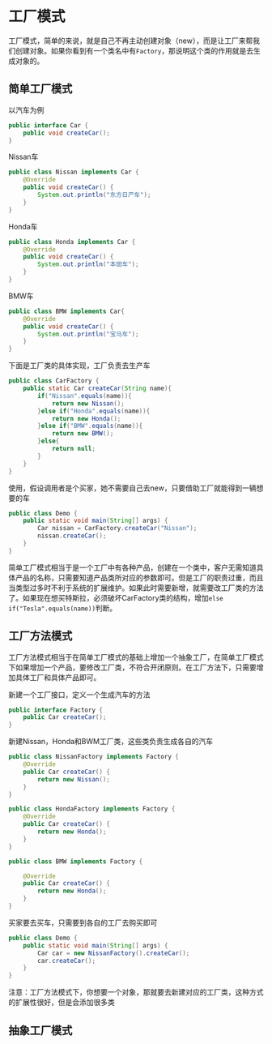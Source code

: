 # 工厂模式

工厂模式，简单的来说，就是自己不再主动创建对象（new），而是让工厂来帮我们创建对象。如果你看到有一个类名中有`Factory`，那说明这个类的作用就是去生成对象的。

## 简单工厂模式

以汽车为例

```java
public interface Car {
    public void createCar();
}
```

Nissan车

```java
public class Nissan implements Car {
    @Override
    public void createCar() {
        System.out.println("东方日产车");
    }
}
```

Honda车

```java
public class Honda implements Car {
    @Override
    public void createCar() {
        System.out.println("本田车");
    }
}
```

BMW车

```java
public class BMW implements Car{
    @Override
    public void createCar() {
        System.out.println("宝马车");
    }
}
```

下面是工厂类的具体实现，工厂负责去生产车

```java
public class CarFactory {
    public static Car createCar(String name){
        if("Nissan".equals(name)){
            return new Nissan();
        }else if("Honda".equals(name)){
            return new Honda();
        }else if("BMW".equals(name)){
            return new BMW();
        }else{
            return null;
        }
    }
}
```

使用，假设调用者是个买家，她不需要自己去new，只要借助工厂就能得到一辆想要的车

```java
public class Demo {
    public static void main(String[] args) {
        Car nissan = CarFactory.createCar("Nissan");
        nissan.createCar();
    }
}
```

简单工厂模式相当于是一个工厂中有各种产品，创建在一个类中，客户无需知道具体产品的名称，只需要知道产品类所对应的参数即可。但是工厂的职责过重，而且当类型过多时不利于系统的扩展维护。如果此时需要新增，就需要改工厂类的方法了。如果现在想买特斯拉，必须破坏CarFactory类的结构，增加`else if("Tesla".equals(name))`判断。

## 工厂方法模式

工厂方法模式相当于在简单工厂模式的基础上增加一个抽象工厂，在简单工厂模式下如果增加一个产品，要修改工厂类，不符合开闭原则。在工厂方法下，只需要增加具体工厂和具体产品即可。

新建一个工厂接口，定义一个生成汽车的方法

```java
public interface Factory {
    public Car createCar();
}
```

新建Nissan，Honda和BWM工厂类，这些类负责生成各自的汽车

```java
public class NissanFactory implements Factory {
    @Override
    public Car createCar() {
        return new Nissan();
    }
}

public class HondaFactory implements Factory {
    @Override
    public Car createCar() {
        return new Honda();
    }
}

public class BMW implements Factory {

    @Override
    public Car createCar() {
        return new Honda();
    }
}
```

买家要去买车，只需要到各自的工厂去购买即可

```java
public class Demo {
    public static void main(String[] args) {
        Car car = new NissanFactory().createCar();
        car.createCar();
    }
}
```

注意：工厂方法模式下，你想要一个对象，那就要去新建对应的工厂类，这种方式的扩展性很好，但是会添加很多类

## 抽象工厂模式




